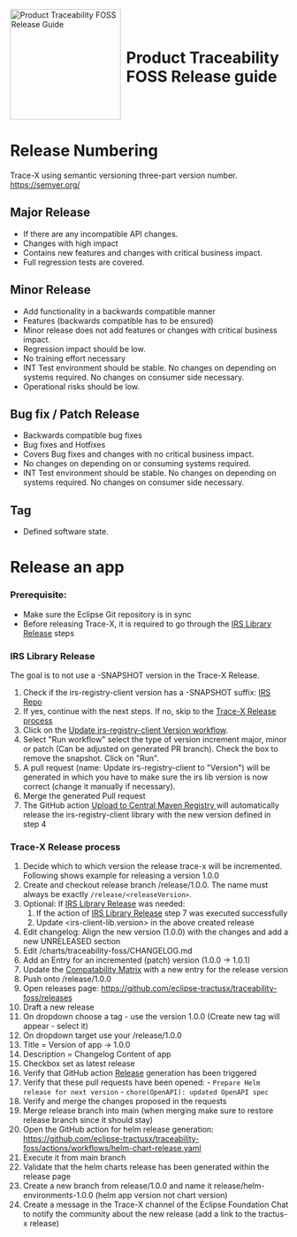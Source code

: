 <div style="display: flex; align-items: center;justify-content: center;align-content: center;">
   <img src="https://raw.githubusercontent.com/eclipse-tractusx/traceability-foss/main/docs/trace-x-logo.svg" alt="Product Traceability FOSS Release Guide" style="width:200px;"/>
   <h1 style="margin: 10px 0 0 10px">Product Traceability FOSS Release guide</h1>
</div>

# Release Numbering

Trace-X using semantic versioning three-part version number. https://semver.org/

## Major Release
* If there are any incompatible API changes.
* Changes with high impact
* Contains new features and changes with critical business impact.
* Full regression tests are covered.

## Minor Release
* Add functionality in a backwards compatible manner
* Features (backwards compatible has to be ensured)
* Minor release does not add features or changes with critical business impact.
* Regression impact should be low.
* No training effort necessary
* INT Test environment should be stable. No changes on depending on systems required. No changes on consumer side necessary.
* Operational risks should be low.

## Bug fix / Patch Release
* Backwards compatible bug fixes
* Bug fixes and Hotfixes
* Covers Bug fixes and changes with no critical business impact.
* No changes on depending on or consuming systems required.
* INT Test environment should be stable. No changes on depending on systems required. No changes on consumer side necessary.

## Tag
* Defined software state.

# Release an app

### Prerequisite:
- Make sure the Eclipse Git repository is in sync
- Before releasing Trace-X, it is required to go through the [IRS Library Release](#irs-library-release) steps

### IRS Library Release
The goal is to not use a -SNAPSHOT version in the Trace-X Release.

1) Check if the irs-registry-client version has a -SNAPSHOT suffix:  [IRS Repo](https://github.com/eclipse-tractusx/item-relationship-service/blob/f731e2e7403b738d516a7a25b19c756cc32b04f3/pom.xml#L76)
2) If yes, continue with the next steps. If no, skip to the [Trace-X Release process](#trace-x-release-process)
3) Click on the [Update irs-registry-client Version workflow](https://github.com/eclipse-tractusx/item-relationship-service/actions/workflows/update-registry-library.yaml).
4) Select "Run workflow" select the type of version increment major, minor or patch (Can be adjusted on generated PR branch). Check the box to remove the snapshot. Click on "Run".
5) A pull request (name: Update irs-registry-client to "Version") will be generated in which you have to make sure the irs lib version is now correct (change it manually if necessary).
6) Merge the generated Pull request
7) The GitHub action [Upload to Central Maven Registry ](https://github.com/eclipse-tractusx/item-relationship-service/actions/workflows/maven-deploy.yaml) will automatically release the irs-registry-client library with the new version defined in step 4

### Trace-X Release process

1) Decide which to which version the release trace-x will be incremented. Following shows example for releasing a version 1.0.0
2) Create and checkout release branch /release/1.0.0. The name must always be exactly `/release/<releaseVersion>`.
3) Optional: If [IRS Library Release](#irs-library-release) was needed:
    1) If the action of [IRS Library Release](#irs-library-release) step 7 was executed successfully
    2) Update <irs-client-lib.version> in the above created release
4) Edit changelog: Align the new version (1.0.0) with the changes and add a new UNRELEASED section
5) Edit /charts/traceability-foss/CHANGELOG.md
6) Add an Entry for an incremented (patch) version (1.0.0 -> 1.0.1)
7) Update the [Compatability Matrix](https://github.com/eclipse-tractusx/traceability-foss/blob/main/COMPATIBILITY_MATRIX.md) with a new entry for the release version
8) Push onto /release/1.0.0
9) Open releases page: https://github.com/eclipse-tractusx/traceability-foss/releases
10) Draft a new release
11) On dropdown choose a tag - use the version 1.0.0 (Create new tag will appear - select it)
12) On dropdown target use your /release/1.0.0
13) Title = Version of app -> 1.0.0
14) Description = Changelog Content of app
15) Checkbox set as latest release
16) Verify that GitHub action [Release](https://github.com/eclipse-tractusx/traceability-foss/actions/workflows/release.yaml) generation has been triggered
17) Verify that these pull requests have been opened:
        - `Prepare Helm release for next version`
        - `chore(OpenAPI): updated OpenAPI spec`
18) Verify and merge the changes proposed in the requests
19) Merge release branch into main (when merging make sure to restore release branch since it should stay)
20) Open the GitHub action for helm release generation: https://github.com/eclipse-tractusx/traceability-foss/actions/workflows/helm-chart-release.yaml
21) Execute it from main branch
22) Validate that the helm charts release has been generated within the release page
23) Create a new branch from release/1.0.0 and name it release/helm-environments-1.0.0 (helm app version not chart version)
24) Create a message in the Trace-X channel of the Eclipse Foundation Chat to notify the community about the new release (add a link to the tractus-x release)
